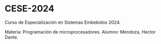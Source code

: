 # CESE-2024
Curso de Especialización en Sistemas Embebidos 2024.

Materia: Programación de microprocesadores.
Alumno: Mendoza, Hector Dante.

